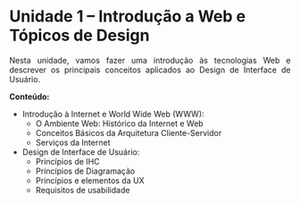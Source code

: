 # Unidade 1 – Introdução a Web e Tópicos de Design

<p align="justify">
  Nesta unidade, vamos fazer uma introdução às tecnologias Web e descrever os principais conceitos aplicados ao Design de Interface de Usuário.
</p>

**Conteúdo:**

- Introdução à Internet e World Wide Web (WWW):
  - O Ambiente Web: Histórico da Internet e Web
  - Conceitos Básicos da Arquitetura Cliente-Servidor
  - Serviços da Internet
- Design de Interface de Usuário:
  - Princípios de IHC
  - Princípios de Diagramação
  - Princípios e elementos da UX
  - Requisitos de usabilidade
